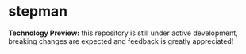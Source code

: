 # stepman

**Technology Preview:** this repository is still under active development, breaking changes are expected and feedback is greatly appreciated!
  